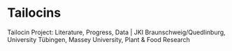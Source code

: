 # Tailocins
Tailocin Project: Literature, Progress, Data | JKI Braunschweig/Quedlinburg, University Tübingen, Massey University, Plant &amp; Food Research
